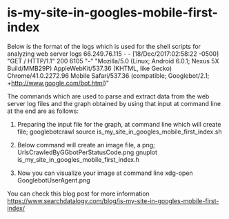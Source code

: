 # is-my-site-in-googles-mobile-first-index

Below is the format of the logs which is used for the shell scripts for analyzing web server logs
66.249.76.115 - - [18/Dec/2017:02:58:22 -0500] "GET / HTTP/1.1" 200 6105 "-" "Mozilla/5.0 (Linux; Android 6.0.1; Nexus 5X Build/MMB29P) AppleWebKit/537.36 (KHTML, like Gecko) Chrome/41.0.2272.96 Mobile Safari/537.36 (compatible; Googlebot/2.1; +http://www.google.com/bot.html)"

The commands which are used to parse and extract data from the web server log files and the graph obtained by using that input at command line at the end are as follows:

1) Preparing the input file for the graph, at command line which will create file; googlebotcrawl 
source  is_my_site_in_googles_mobile_first_index.sh

2) Below command will create an image file, a png; UrlsCrawledByGGbotPerStatusCode.png 
gnuplot is_my_site_in_googles_mobile_first_index.h

3) Now you can visualize your image at command line 
xdg-open GooglebotUserAgent.png

You can check this blog post for more information
https://www.searchdatalogy.com/blog/is-my-site-in-googles-mobile-first-index/

